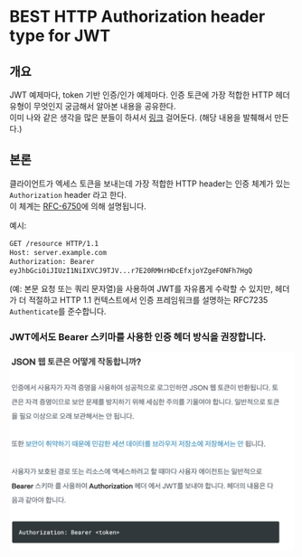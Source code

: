 # BEST HTTP Authorization header type for JWT

## 개요
JWT 예제마다, token 기반 인증/인가 예제마다. 인증 토큰에 가장 적합한 HTTP 헤더 유형이 무엇인지 궁금해서 알아본 내용을 공유한다.  
이미 나와 같은 생각을 많은 분들이 하셔서 [링크](https://bit.ly/3tAfjFe) 걸어둔다. (해당 내용을 발췌해서 만든다.)

## 본론
클라이언트가 엑세스 토큰을 보내는데 가장 적합한 HTTP header는 인증 체계가 있는 `Authorization` header 라고 한다.  
이 체계는 [RFC-6750](https://www.rfc-editor.org/rfc/rfc6750)에 의해 설명됩니다.

예시:
```
GET /resource HTTP/1.1
Host: server.example.com
Authorization: Bearer eyJhbGciOiJIUzI1NiIXVCJ9TJV...r7E20RMHrHDcEfxjoYZgeFONFh7HgQ
```

(예: 본문 요청 또는 쿼리 문자열)을 사용하여 JWT를 자유롭게 수락할 수 있지만, 헤더가 더 적절하고 HTTP 1.1 컨텍스트에서 인증 프레임워크를 설명하는 RFC7235 `Authenticate`를 준수합니다.  

### JWT에서도 Bearer 스키마를 사용한 인증 헤더 방식을 권장합니다.

<img src="../../img/authentication-jwt.png" width="650px">
